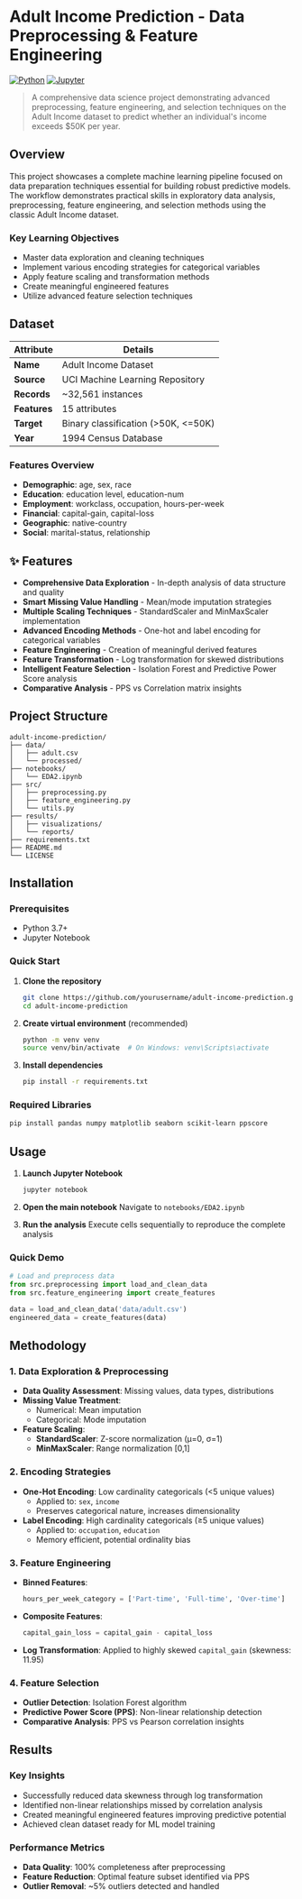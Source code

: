 # Adult Income Prediction - Data Preprocessing & Feature Engineering

[![Python](https://img.shields.io/badge/python-3.7+-blue.svg)](https://www.python.org/downloads/)
[![Jupyter](https://img.shields.io/badge/jupyter-notebook-orange.svg)](https://jupyter.org/)

> A comprehensive data science project demonstrating advanced preprocessing, feature engineering, and selection techniques on the Adult Income dataset to predict whether an individual's income exceeds $50K per year.

## Overview

This project showcases a complete machine learning pipeline focused on data preparation techniques essential for building robust predictive models. The workflow demonstrates practical skills in exploratory data analysis, preprocessing, feature engineering, and selection methods using the classic Adult Income dataset.

### Key Learning Objectives
- Master data exploration and cleaning techniques
- Implement various encoding strategies for categorical variables
- Apply feature scaling and transformation methods
- Create meaningful engineered features
- Utilize advanced feature selection techniques

## Dataset

| Attribute | Details |
|-----------|---------|
| **Name** | Adult Income Dataset |
| **Source** | UCI Machine Learning Repository |
| **Records** | ~32,561 instances |
| **Features** | 15 attributes |
| **Target** | Binary classification (>50K, <=50K) |
| **Year** | 1994 Census Database |

### Features Overview
- **Demographic**: age, sex, race
- **Education**: education level, education-num
- **Employment**: workclass, occupation, hours-per-week
- **Financial**: capital-gain, capital-loss
- **Geographic**: native-country
- **Social**: marital-status, relationship

## ✨ Features

- **Comprehensive Data Exploration** - In-depth analysis of data structure and quality
- **Smart Missing Value Handling** - Mean/mode imputation strategies
- **Multiple Scaling Techniques** - StandardScaler and MinMaxScaler implementation
- **Advanced Encoding Methods** - One-hot and label encoding for categorical variables
- **Feature Engineering** - Creation of meaningful derived features
- **Feature Transformation** - Log transformation for skewed distributions
- **Intelligent Feature Selection** - Isolation Forest and Predictive Power Score analysis
- **Comparative Analysis** - PPS vs Correlation matrix insights

## Project Structure

```
adult-income-prediction/
├── data/
│   ├── adult.csv
│   └── processed/
├── notebooks/
│   └── EDA2.ipynb
├── src/
│   ├── preprocessing.py
│   ├── feature_engineering.py
│   └── utils.py
├── results/
│   ├── visualizations/
│   └── reports/
├── requirements.txt
├── README.md
└── LICENSE
```

## Installation

### Prerequisites
- Python 3.7+
- Jupyter Notebook

### Quick Start

1. **Clone the repository**
   ```bash
   git clone https://github.com/yourusername/adult-income-prediction.git
   cd adult-income-prediction
   ```

2. **Create virtual environment** (recommended)
   ```bash
   python -m venv venv
   source venv/bin/activate  # On Windows: venv\Scripts\activate
   ```

3. **Install dependencies**
   ```bash
   pip install -r requirements.txt
   ```

### Required Libraries

```bash
pip install pandas numpy matplotlib seaborn scikit-learn ppscore
```

## Usage

1. **Launch Jupyter Notebook**
   ```bash
   jupyter notebook
   ```

2. **Open the main notebook**
   Navigate to `notebooks/EDA2.ipynb`

3. **Run the analysis**
   Execute cells sequentially to reproduce the complete analysis

### Quick Demo
```python
# Load and preprocess data
from src.preprocessing import load_and_clean_data
from src.feature_engineering import create_features

data = load_and_clean_data('data/adult.csv')
engineered_data = create_features(data)
```

## Methodology

### 1. Data Exploration & Preprocessing
- **Data Quality Assessment**: Missing values, data types, distributions
- **Missing Value Treatment**: 
  - Numerical: Mean imputation
  - Categorical: Mode imputation
- **Feature Scaling**:
  - **StandardScaler**: Z-score normalization (μ=0, σ=1)
  - **MinMaxScaler**: Range normalization [0,1]

### 2. Encoding Strategies
- **One-Hot Encoding**: Low cardinality categoricals (<5 unique values)
  - Applied to: `sex`, `income`
  - Preserves categorical nature, increases dimensionality
- **Label Encoding**: High cardinality categoricals (≥5 unique values)
  - Applied to: `occupation`, `education`
  - Memory efficient, potential ordinality bias

### 3. Feature Engineering
- **Binned Features**: 
  ```python
  hours_per_week_category = ['Part-time', 'Full-time', 'Over-time']
  ```
- **Composite Features**:
  ```python
  capital_gain_loss = capital_gain - capital_loss
  ```
- **Log Transformation**: Applied to highly skewed `capital_gain` (skewness: 11.95)

### 4. Feature Selection
- **Outlier Detection**: Isolation Forest algorithm
- **Predictive Power Score (PPS)**: Non-linear relationship detection
- **Comparative Analysis**: PPS vs Pearson correlation insights

## Results

### Key Insights
- Successfully reduced data skewness through log transformation
- Identified non-linear relationships missed by correlation analysis
- Created meaningful engineered features improving predictive potential
- Achieved clean dataset ready for ML model training

### Performance Metrics
- **Data Quality**: 100% completeness after preprocessing
- **Feature Reduction**: Optimal feature subset identified via PPS
- **Outlier Removal**: ~5% outliers detected and handled
